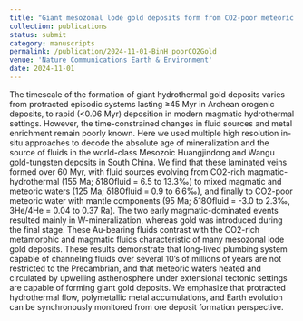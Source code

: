 ```yaml
---
title: "Giant mesozonal lode gold deposits form from CO2-poor meteoric water in long-lived fault systems"
collection: publications
status: submit
category: manuscripts
permalink: /publication/2024-11-01-BinH_poorCO2Gold
venue: 'Nature Communications Earth & Environment'
date: 2024-11-01
---
```


The timescale of the formation of giant hydrothermal gold deposits varies from protracted episodic systems lasting ≥45 Myr in Archean orogenic deposits, to rapid (<0.06 Myr) deposition in modern magmatic hydrothermal settings. However, the time-constrained changes in fluid sources and metal enrichment remain poorly known. Here we used multiple high resolution in-situ approaches to decode the absolute age of mineralization and the source of fluids in the world-class Mesozoic Huangjindong and Wangu gold-tungsten deposits in South China. We find that these laminated veins formed over 60 Myr, with fluid sources evolving from CO2-rich magmatic-hydrothermal (155 Ma; δ18Ofluid = 6.5 to 13.3‰) to mixed magmatic and meteoric waters (125 Ma; δ18Ofluid = 0.9 to 6.6‰), and finally to CO2-poor meteoric water with mantle components (95 Ma; δ18Ofluid = -3.0 to 2.3‰, 3He/4He = 0.04 to 0.37 Ra). The two early magmatic-dominated events resulted mainly in W-mineralization, whereas gold was introduced during the final stage. These Au-bearing fluids contrast with the CO2-rich metamorphic and magmatic fluids characteristic of many mesozonal lode gold deposits. These results demonstrate that long-lived plumbing system capable of channeling fluids over several 10’s of millions of years are not restricted to the Precambrian, and that meteoric waters heated and circulated by upwelling asthenosphere under extensional tectonic settings are capable of forming giant gold deposits. We emphasize that protracted hydrothermal flow, polymetallic metal accumulations, and Earth evolution can be synchronously monitored from ore deposit formation perspective.
